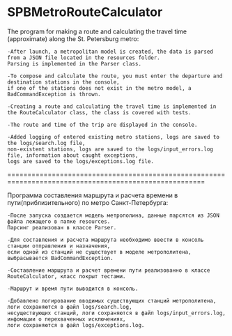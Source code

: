 # SPBMetroRouteCalculator

The program for making a route and calculating the travel time (approximate) along the St. Petersburg metro:

	-After launch, a metropolitan model is created, the data is parsed from a JSON file located in the resources folder.
	Parsing is implemented in the Parser class.

	-To compose and calculate the route, you must enter the departure and destination stations in the console,
	if one of the stations does not exist in the metro model, a BadCommandException is thrown.

	-Creating a route and calculating the travel time is implemented in the RouteCalculator class, the class is covered with tests.

	-The route and time of the trip are displayed in the console.

	-Added logging of entered existing metro stations, logs are saved to the logs/search.log file,
	non-existent stations, logs are saved to the logs/input_errors.log file, information about caught exceptions,
	logs are saved to the logs/exceptions.log file.

=======================================================================================================

Программа составления маршрута и расчета времени в пути(приблизительного) по метро Санкт-Петербурга:

	-После запуска создается модель метрополина, данные парсятся из JSON файла лежащего в папке resources.
	Парсинг реализован в классе Parser.

	-Для составления и расчета маршрута необходимо ввести в консоль станции отправления и назначения, 
	если одной из станций не существует в моделе метрополитена, выбрасывается BadCommandException.

	-Составление маршрута и расчет времени пути реализованно в классе RouteCalculator, класс покрыт тестами. 

	-Маршрут и время пути выводится в консоль.

	-Добавлено логирование вводимых существующих станций метрополитена, логи сохраняются в файл logs/search.log, 
	несуществующих станций, логи сохраняются в файл logs/input_errors.log, инфомации о перехваченных исключениях,
	логи сохраняются в файл logs/exceptions.log. 
